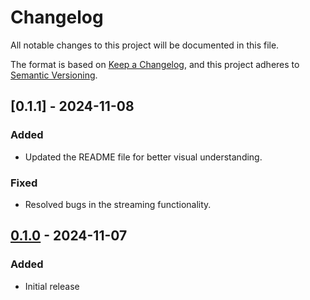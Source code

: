 # Changelog

All notable changes to this project will be documented in this file.

The format is based on [Keep a Changelog](https://keepachangelog.com/en/1.0.0/),
and this project adheres to [Semantic Versioning](https://semver.org/spec/v2.0.0.html).

## [0.1.1] - 2024-11-08
### Added
- Updated the README file for better visual understanding.

### Fixed
- Resolved bugs in the streaming functionality.

## [0.1.0] - 2024-11-07
### Added
- Initial release

[0.1.0]: https://github.com/SreejanPersonal/openai-unofficial/releases/tag/v1.0.0